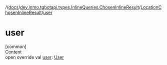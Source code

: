//[docs](../../../index.md)/[dev.inmo.tgbotapi.types.InlineQueries.ChosenInlineResult](../index.md)/[LocationChosenInlineResult](index.md)/[user](user.md)



# user  
[common]  
Content  
open override val [user](user.md): [User](../../dev.inmo.tgbotapi.types/-user/index.md)  



